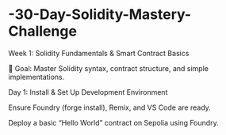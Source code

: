 # -30-Day-Solidity-Mastery-Challenge

Week 1: Solidity Fundamentals & Smart Contract Basics

📌 Goal: Master Solidity syntax, contract structure, and simple implementations.

Day 1: Install & Set Up Development Environment

Ensure Foundry (forge install), Remix, and VS Code are ready.

Deploy a basic “Hello World” contract on Sepolia using Foundry.
